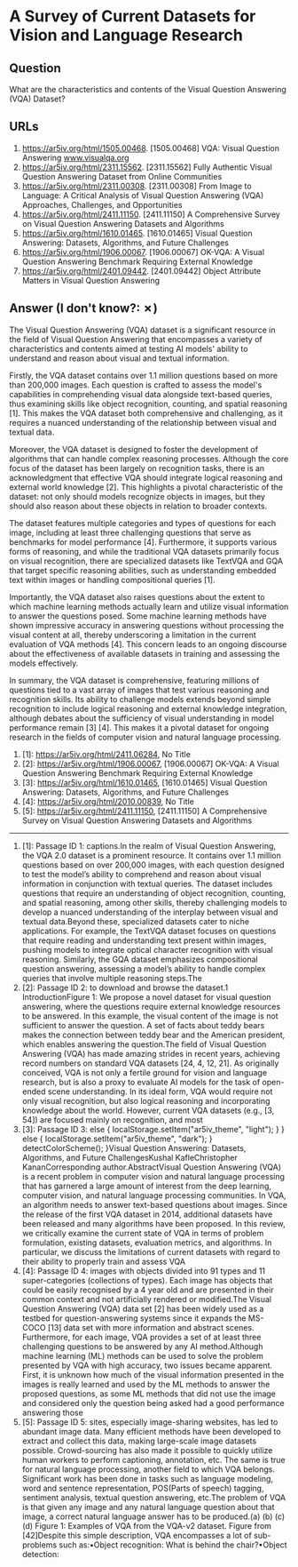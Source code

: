 # A Survey of Current Datasets for Vision and Language Research

## Question

What are the characteristics and contents of the Visual Question Answering (VQA) Dataset?

## URLs

1. https://ar5iv.org/html/1505.00468. [1505.00468] VQA: Visual Question Answering www.visualqa.org
2. https://ar5iv.org/html/2311.15562. [2311.15562] Fully Authentic Visual Question Answering Dataset from Online Communities
3. https://ar5iv.org/html/2311.00308. [2311.00308] From Image to Language: A Critical Analysis of Visual Question Answering (VQA) Approaches, Challenges, and Opportunities
4. https://ar5iv.org/html/2411.11150. [2411.11150] A Comprehensive Survey on Visual Question Answering Datasets and Algorithms
5. https://ar5iv.org/html/1610.01465. [1610.01465] Visual Question Answering: Datasets, Algorithms, and Future Challenges
6. https://ar5iv.org/html/1906.00067. [1906.00067] OK-VQA: A Visual Question Answering Benchmark Requiring External Knowledge
7. https://ar5iv.org/html/2401.09442. [2401.09442] Object Attribute Matters in Visual Question Answering

## Answer (I don't know?: ✗)

The Visual Question Answering (VQA) dataset is a significant resource in the field of Visual Question Answering that encompasses a variety of characteristics and contents aimed at testing AI models' ability to understand and reason about visual and textual information. 

Firstly, the VQA dataset contains over 1.1 million questions based on more than 200,000 images. Each question is crafted to assess the model's capabilities in comprehending visual data alongside text-based queries, thus examining skills like object recognition, counting, and spatial reasoning [1]. This makes the VQA dataset both comprehensive and challenging, as it requires a nuanced understanding of the relationship between visual and textual data.

Moreover, the VQA dataset is designed to foster the development of algorithms that can handle complex reasoning processes. Although the core focus of the dataset has been largely on recognition tasks, there is an acknowledgment that effective VQA should integrate logical reasoning and external world knowledge [2]. This highlights a pivotal characteristic of the dataset: not only should models recognize objects in images, but they should also reason about these objects in relation to broader contexts.

The dataset features multiple categories and types of questions for each image, including at least three challenging questions that serve as benchmarks for model performance [4]. Furthermore, it supports various forms of reasoning, and while the traditional VQA datasets primarily focus on visual recognition, there are specialized datasets like TextVQA and GQA that target specific reasoning abilities, such as understanding embedded text within images or handling compositional queries [1].

Importantly, the VQA dataset also raises questions about the extent to which machine learning methods actually learn and utilize visual information to answer the questions posed. Some machine learning methods have shown impressive accuracy in answering questions without processing the visual content at all, thereby underscoring a limitation in the current evaluation of VQA methods [4]. This concern leads to an ongoing discourse about the effectiveness of available datasets in training and assessing the models effectively.

In summary, the VQA dataset is comprehensive, featuring millions of questions tied to a vast array of images that test various reasoning and recognition skills. Its ability to challenge models extends beyond simple recognition to include logical reasoning and external knowledge integration, although debates about the sufficiency of visual understanding in model performance remain [3] [4]. This makes it a pivotal dataset for ongoing research in the fields of computer vision and natural language processing.

1. [1]:  https://ar5iv.org/html/2411.06284, No Title
2. [2]:  https://ar5iv.org/html/1906.00067, [1906.00067] OK-VQA: A Visual Question Answering Benchmark Requiring External Knowledge
3. [3]:  https://ar5iv.org/html/1610.01465, [1610.01465] Visual Question Answering: Datasets, Algorithms, and Future Challenges
4. [4]:  https://ar5iv.org/html/2010.00839, No Title
5. [5]:  https://ar5iv.org/html/2411.11150, [2411.11150] A Comprehensive Survey on Visual Question Answering Datasets and Algorithms
---
1. [1]:  Passage ID 1: captions.In the realm of Visual Question Answering, the VQA 2.0 dataset is a prominent resource. It contains over 1.1 million questions based on over 200,000 images, with each question designed to test the model’s ability to comprehend and reason about visual information in conjunction with textual queries. The dataset includes questions that require an understanding of object recognition, counting, and spatial reasoning, among other skills, thereby challenging models to develop a nuanced understanding of the interplay between visual and textual data.Beyond these, specialized datasets cater to niche applications. For example, the TextVQA dataset focuses on questions that require reading and understanding text present within images, pushing models to integrate optical character recognition with visual reasoning. Similarly, the GQA dataset emphasizes compositional question answering, assessing a model’s ability to handle complex queries that involve multiple reasoning steps.The
2. [2]:  Passage ID 2: to download and browse the dataset.1 IntroductionFigure 1: We propose a novel dataset for visual question answering, where the questions require external knowledge resources to be answered. In this example, the visual content of the image is not sufficient to answer the question. A set of facts about teddy bears makes the connection between teddy bear and the American president, which enables answering the question.The field of Visual Question Answering (VQA) has made amazing strides in recent years, achieving record numbers on standard VQA datasets [24, 4, 12, 21]. As originally conceived, VQA is not only a fertile ground for vision and language research, but is also a proxy to evaluate AI models for the task of open-ended scene understanding. In its ideal form, VQA would require not only visual recognition, but also logical reasoning and incorporating knowledge about the world. However, current VQA datasets (e.g., [3, 54]) are focused mainly on recognition, and most
3. [3]:  Passage ID 3: else { localStorage.setItem("ar5iv_theme", "light"); } } else { localStorage.setItem("ar5iv_theme", "dark"); } detectColorScheme(); }Visual Question Answering: Datasets, Algorithms, and Future ChallengesKushal KafleChristopher KananCorresponding author.AbstractVisual Question Answering (VQA) is a recent problem in computer vision and natural language processing that has garnered a large amount of interest from the deep learning, computer vision, and natural language processing communities. In VQA, an algorithm needs to answer text-based questions about images. Since the release of the first VQA dataset in 2014, additional datasets have been released and many algorithms have been proposed. In this review, we critically examine the current state of VQA in terms of problem formulation, existing datasets, evaluation metrics, and algorithms. In particular, we discuss the limitations of current datasets with regard to their ability to properly train and assess VQA
4. [4]:  Passage ID 4: images with objects divided into 91 types and 11 super-categories (collections of types). Each image has objects that could be easily recognised by a 4 year old and are presented in their common context and not artificially rendered or modified.The Visual Question Answering (VQA) data set [2] has been widely used as a testbed for question-answering systems since it expands the MS-COCO [13] data set with more information and abstract scenes. Furthermore, for each image, VQA provides a set of at least three challenging questions to be answered by any AI method.Although machine learning (ML) methods can be used to solve the problem presented by VQA with high accuracy, two issues became apparent. First, it is unknown how much of the visual information presented in the images is really learned and used by the ML methods to answer the proposed questions, as some ML methods that did not use the image and considered only the question being asked had a good performance answering those
5. [5]:  Passage ID 5: sites, especially image-sharing websites, has led to abundant image data. Many efficient methods have been developed to extract and collect this data, making large-scale image datasets possible. Crowd-sourcing has also made it possible to quickly utilize human workers to perform captioning, annotation, etc. The same is true for natural language processing, another field to which VQA belongs. Significant work has been done in tasks such as language modeling, word and sentence representation, POS(Parts of speech) tagging, sentiment analysis, textual question answering, etc.The problem of VQA is that given any image and any natural language question about that image, a correct natural language answer has to be produced.(a) (b) (c) (d) Figure 1: Examples of VQA from the VQA-v2 dataset. Figure from [42]Despite this simple description, VQA encompasses a lot of sub-problems such as:•Object recognition: What is behind the chair?•Object detection: